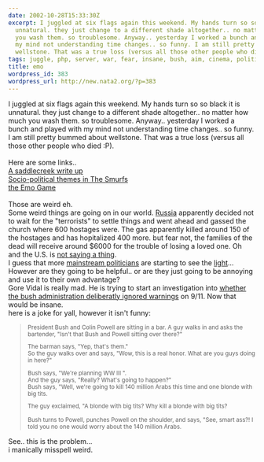 ```yaml
---
date: 2002-10-28T15:33:30Z
excerpt: I juggled at six flags again this weekend. My hands turn so so black it is
  unnatural. they just change to a different shade altogether.. no matter how much
  you wash them. so troublesome. Anyway.. yesterday I worked a bunch and played with
  my mind not understanding time changes.. so funny. I am still pretty bummed about
  wellstone. That was a true loss (versus all those other people who died :P).
tags: juggle, php, server, war, fear, insane, bush, aim, cinema, politic
title: emo
wordpress_id: 383
wordpress_url: http://new.nata2.org/?p=383
---
```


I juggled at six flags again this weekend. My hands turn so so black it is unnatural. they just change to a different shade altogether.. no matter how much you wash them. so troublesome. Anyway.. yesterday I worked a bunch and played with my mind not understanding time changes.. so funny. I am still pretty bummed about wellstone. That was a true loss (versus all those other people who died :P).<br/><br/>Here are some links.. <br/>
<a href="http://www.cmj.com/articles/display_article.php?id=34754">A saddlecreek write up</a><br/><a href="http://www.geocities.com/Hollywood/Cinema/3117/sociosmurf2.htm">Socio-political themes in The Smurfs</a><br/><a href="http://www.emogame.com/">the Emo Game</a><br/><br/>Those are weird eh.<br/>Some weird things are going on in our world. <a href="http://www.guardian.co.uk/russia/article/0,2763,820935,00.html">Russia</a> apparently decided not to wait for the "terrorists" to settle things and went ahead and gassed the church where 600 hostages were. The gas apparently killed around 150 of the hostages and has hopitalized 400 more. but fear not, the families of the dead will receive around $6000 for the trouble of losing a loved one. Oh and the U.S. is <a href="http://www.lasvegassun.com/sunbin/stories/bw-wh/2002/oct/28/102802615.html">not saying a thing</a>.<br/>I guess that more <a href="http://www.montserratreporter.org/pics/Hilary%20Clinton%20Senator.jpg">mainstream politicians</a> are starting to see the <a href="http://www.prnewswire.com/cgi-bin/micro_stories.pl?ACCT=617800&TICK=NEWS&STORY=/www/story/10-27-2002/0001828664&EDATE=Oct+27,+2002">light</a>... However are they going to be helpful.. or are they just going to be annoying and use it to their own advantage? <br/>Gore Vidal is really mad. He is trying to start an investigation into <a href="http://www.observer.co.uk/international/story/0,6903,819931,00.html">whether the bush administration deliberatly ignored warnings</a> on 9/11. Now that would be insane.<br/>here is a joke for yall, however it isn't funny: <br/>
<blockquote><small>
President Bush and Colin Powell are sitting in a bar. A guy walks in and asks the bartender, "Isn't that Bush and Powell sitting over there?"<br/>

The barman says, "Yep, that's them."<br/>
So the guy walks over and says, "Wow, this is a real honor. What are you guys doing in here?"<br/>

Bush says, "We're planning WW III ".<br/>
And the guy says, "Really? What's going to happen?"<br/>
Bush says, "Well, we're going to kill 140 million Arabs this time and one blonde with big tits.<br/>

The guy exclaimed, "A blonde with big tits? Why kill a blonde with big tits?<br/>

Bush turns to Powell, punches Powell on the shoulder, and says, "See, smart ass?! I told you no one would worry about the 140 million Arabs.
</small></blockquote>
See.. this is the problem... <br/>i manically misspell weird.
